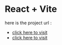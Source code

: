   # React + Vite

here is the project url : 
- [click here to visit](ecommerce-w2-git-master-fadysaadeddins-projects.vercel.app ) 
-  [click here to visit](ecommerce-w2-f0b93sjzb-fadysaadeddins-projects.vercel.app) 

 